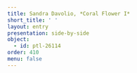```yaml
---
title: Sandra Davolio, *Coral Flower I*
short_title: ' '
layout: entry
presentation: side-by-side
object:
  - id: ptl-26114
order: 410
menu: false
---
```

